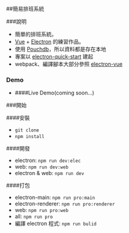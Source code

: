 ##簡易排班系統

###說明
* 簡單的排班系統。
* [Vue](https://github.com/vuejs/vue) + [Electron](https://github.com/electron/electron)
的練習作品。
* 使用 [Pouchdb](https://github.com/pouchdb/pouchdb)，所以資料都是存在本地
* 專案以 [electron-quick-start](https://github.com/electron/electron-quick-start) 建起
* webpack、編譯腳本大部分參照 [electron-vue](https://github.com/SimulatedGREG/electron-vue)

### Demo
* ####Live Demo(coming soon...)

###開始

####安裝
* `git clone`
* `npm install`

####開發
* electron: `npm run dev:elec`
* web: `npm run dev:web`
* electron & web: `npm run dev`

####打包
* electron-main: `npm run pro:main`
* electron-renderer: `npm run pro:renderer`
* web: `npm run pro:web`
* all: `npm run pro`
* 編譯 electron 程式: `npm run bulid`
